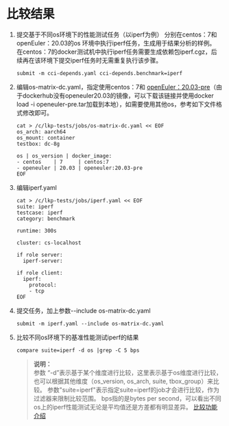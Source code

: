 # 比较结果
1. 提交基于不同os环境下的性能测试任务（以iperf为例）
	分别在centos：7和 openEuler：20.03的os 环境中执行iperf任务，生成用于结果分析的样例。
	在centos：7的docker测试机中执行iperf任务需要生成依赖包iperf.cgz，后续再在该环境下提交iperf任务时无需重复执行该步骤。
	```
	submit -m cci-depends.yaml cci-depends.benchmark=iperf
	```
	
2. 编辑os-matrix-dc.yaml，指定使用centos：7和 [openEuler：20.03-pre](https://api.compass-ci.openeuler.org:20008/initrd/dockerimage/openeuler-pre.tar)（由于dockerhub没有openeuler20.03的镜像，可以下载该链接并使用docker load -i openeuler-pre.tar加载到本地），如需要使用其他os，参考如下文件格式修改即可。
	```
	cat > /c/lkp-tests/jobs/os-matrix-dc.yaml << EOF
	os_arch: aarch64
	os_mount: container
	testbox: dc-8g
	
	os | os_version | docker_image:
	- centos    | 7     | centos:7
	- openeuler | 20.03 | openeuler:20.03-pre
	EOF
	```
	
3. 编辑iperf.yaml
	```
	cat > /c/lkp-tests/jobs/iperf.yaml << EOF
	suite: iperf
	testcase: iperf
	category: benchmark
	
	runtime: 300s
	
	cluster: cs-localhost
	
	if role server:
	  iperf-server:
	
	if role client:
	  iperf:
	    protocol:
	    - tcp
	EOF
	```
	
4. 提交任务，加上参数--include os-matrix-dc.yaml
	```
	submit -m iperf.yaml --include os-matrix-dc.yaml
	```
	
5. 比较不同os环境下的基准性能测试iperf的结果
	```
	compare suite=iperf -d os |grep -C 5 bps
	```
	
	> **说明：**       
	> 参数 “-d”表示基于某个维度进行比较，这里表示基于os维度进行比较，也可以根据其他维度（os_version, os_arch, suite, tbox_group）来比较。
	> 参数"suite=iperf"表示指定suite=iperf的job才会进行比较，作为过滤器来限制比较范围。
	> bps指的是bytes per second，可以看出不同os上的iperf性能测试无论是平均值还是方差都有明显差异。
	> [比较功能介绍](https://gitee.com/wu_fengguang/compass-ci/blob/master/doc/result/compare-results.zh.md)
